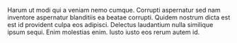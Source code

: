 Harum ut modi qui a veniam nemo cumque. Corrupti aspernatur sed nam inventore aspernatur blanditiis ea beatae corrupti. Quidem nostrum dicta est est id provident culpa eos adipisci. Delectus laudantium nulla similique ipsum sequi. Enim molestias enim. Iusto iusto eos rerum autem id.
